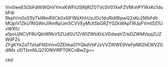 Vm0weE5GbFdWWGhVYmxKWFlUSlNjRlZ0TVc5V01XeFZVMnhPYWxKc1dubFdi
RkpIVm0xS1IyTkliRmRXCk0xSlFWbXhhUzJOc1duRldiRlpwQ2xKc2NIbFdh
MUpIV1ZkU1NGWnJiRmRpUm5CVVEyMUtSbGRZY0ZkWApTRUpFVmtSS1UxWXlU
a1poUjNCVFRUQktWRkV5ZUdGU1ZrWlZWbXhLVGdwaVZrbDZWMVpqZUZWdFZs
ZFgKYkZaT1VsaFNSVmx0ZEhka01YQkdVbFJzVVZWWE9VeFpNR2hEWVZGdlMx
cElTbmNLQ21ONVlRPT0KCnBwZg==

ckd